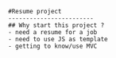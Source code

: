 
            #Resume project
            ------------------------
            ## Why start this project ?
            - need a resume for a job
            - need to use JS as template
            - getting to know/use MVC 
